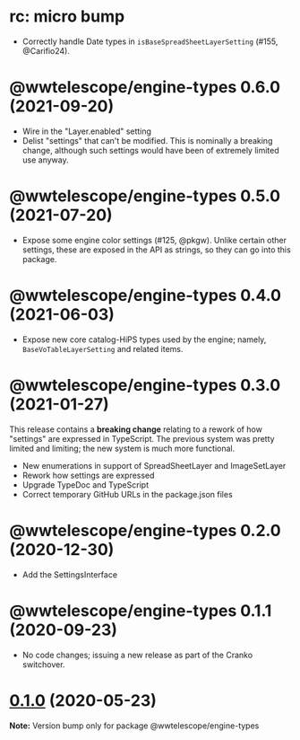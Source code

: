 # rc: micro bump

- Correctly handle Date types in `isBaseSpreadSheetLayerSetting` (#155, @Carifio24).


# @wwtelescope/engine-types 0.6.0 (2021-09-20)

- Wire in the "Layer.enabled" setting
- Delist "settings" that can't be modified. This is nominally a breaking change,
  although such settings would have been of extremely limited use anyway.


# @wwtelescope/engine-types 0.5.0 (2021-07-20)

- Expose some engine color settings (#125, @pkgw). Unlike certain other
  settings, these are exposed in the API as strings, so they can go
  into this package.


# @wwtelescope/engine-types 0.4.0 (2021-06-03)

- Expose new core catalog-HiPS types used by the engine; namely,
  `BaseVoTableLayerSetting` and related items.


# @wwtelescope/engine-types 0.3.0 (2021-01-27)

This release contains a **breaking change** relating to a rework of how
"settings" are expressed in TypeScript. The previous system was pretty limited
and limiting; the new system is much more functional.

- New enumerations in support of SpreadSheetLayer and ImageSetLayer
- Rework how settings are expressed
- Upgrade TypeDoc and TypeScript
- Correct temporary GitHub URLs in the package.json files


# @wwtelescope/engine-types 0.2.0 (2020-12-30)

- Add the SettingsInterface


# @wwtelescope/engine-types 0.1.1 (2020-09-23)

- No code changes; issuing a new release as part of the Cranko switchover.


# [0.1.0](https://github.com/pkgw/wwt-webgl-engine/compare/@wwtelescope/engine-types@0.1.0-beta.0...@wwtelescope/engine-types@0.1.0) (2020-05-23)

**Note:** Version bump only for package @wwtelescope/engine-types
